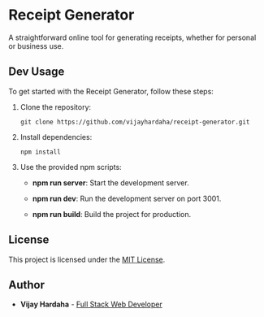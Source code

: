 # Receipt Generator

A straightforward online tool for generating receipts, whether for personal or business use.

## Dev Usage

To get started with the Receipt Generator, follow these steps:

1. Clone the repository:

   ```
   git clone https://github.com/vijayhardaha/receipt-generator.git
   ```

2. Install dependencies:

   ```
   npm install
   ```

3. Use the provided npm scripts:

   - **npm run server**: Start the development server.

   - **npm run dev**: Run the development server on port 3001.

   - **npm run build**: Build the project for production.

## License

This project is licensed under the [MIT License](https://choosealicense.com/licenses/mit/).

## Author

- **Vijay Hardaha** - [Full Stack Web Developer](https://pph.me/vijayhardaha)
